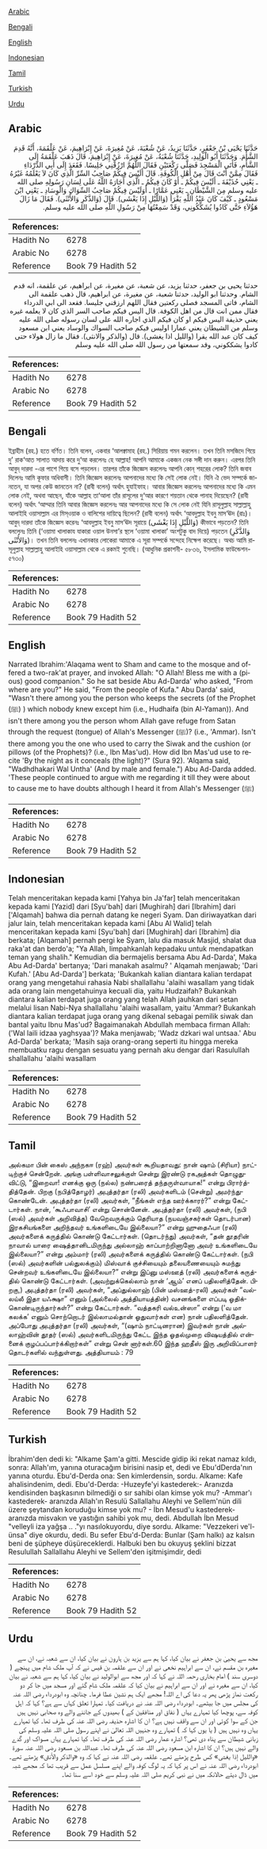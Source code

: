 [Arabic](#arabic)

[Bengali](#bengali)

[English](#english)

[Indonesian](#indonesian)

[Tamil](#tamil)

[Turkish](#turkish)

[Urdu](#urdu)

## Arabic


<div dir="rtl" lang="ar" style={{fontSize:'larger',backgroundColor:'#f8f9fa',padding:20}}>
حَدَّثَنَا يَحْيَى بْنُ جَعْفَرٍ، حَدَّثَنَا يَزِيدُ، عَنْ شُعْبَةَ، عَنْ مُغِيرَةَ، عَنْ إِبْرَاهِيمَ، عَنْ عَلْقَمَةَ، أَنَّهُ قَدِمَ الشَّأْمَ‏.‏ وَحَدَّثَنَا أَبُو الْوَلِيدِ، حَدَّثَنَا شُعْبَةُ، عَنْ مُغِيرَةَ، عَنْ إِبْرَاهِيمَ، قَالَ ذَهَبَ عَلْقَمَةُ إِلَى الشَّأْمِ، فَأَتَى الْمَسْجِدَ فَصَلَّى رَكْعَتَيْنِ فَقَالَ اللَّهُمَّ ارْزُقْنِي جَلِيسًا‏.‏ فَقَعَدَ إِلَى أَبِي الدَّرْدَاءِ فَقَالَ مِمَّنْ أَنْتَ قَالَ مِنْ أَهْلِ الْكُوفَةِ‏.‏ قَالَ أَلَيْسَ فِيكُمْ صَاحِبُ السِّرِّ الَّذِي كَانَ لاَ يَعْلَمُهُ غَيْرُهُ ـ يَعْنِي حُذَيْفَةَ ـ أَلَيْسَ فِيكُمْ ـ أَوْ كَانَ فِيكُمُ ـ الَّذِي أَجَارَهُ اللَّهُ عَلَى لِسَانِ رَسُولِهِ صلى الله عليه وسلم مِنَ الشَّيْطَانِ ـ يَعْنِي عَمَّارًا ـ أَوَلَيْسَ فِيكُمْ صَاحِبُ السِّوَاكِ وَالْوِسَادِ ـ يَعْنِي ابْنَ مَسْعُودٍ ـ كَيْفَ كَانَ عَبْدُ اللَّهِ يَقْرَأُ ‏(‏وَاللَّيْلِ إِذَا يَغْشَى‏)‏‏.‏ قَالَ ‏(‏وَالذَّكَرِ وَالأُنْثَى‏)‏‏.‏ فَقَالَ مَا زَالَ هَؤُلاَءِ حَتَّى كَادُوا يُشَكِّكُونِي، وَقَدْ سَمِعْتُهَا مِنْ رَسُولِ اللَّهِ صلى الله عليه وسلم‏.‏
</div>
<div style={{backgroundColor:'#f8f9fa',padding:20, marginBottom: 10}}><table> <thead> <tr> <th>References:</th> <th></th> </tr> </thead> <tbody><tr><td>Hadith No</td><td>6278</td></tr><tr><td>Arabic No</td><td>6278</td></tr><tr><td>Reference</td><td>Book 79 Hadith 52</td></tr></tbody></table></div>


<div dir="rtl" lang="ar" style={{fontSize:'larger',backgroundColor:'#f8f9fa',padding:20}}>
حدثنا يحيى بن جعفر، حدثنا يزيد، عن شعبة، عن مغيرة، عن ابراهيم، عن علقمة، انه قدم الشام. وحدثنا ابو الوليد، حدثنا شعبة، عن مغيرة، عن ابراهيم، قال ذهب علقمة الى الشام، فاتى المسجد فصلى ركعتين فقال اللهم ارزقني جليسا. فقعد الى ابي الدرداء فقال ممن انت قال من اهل الكوفة. قال اليس فيكم صاحب السر الذي كان لا يعلمه غيره يعني حذيفة اليس فيكم او كان فيكم الذي اجاره الله على لسان رسوله صلى الله عليه وسلم من الشيطان يعني عمارا اوليس فيكم صاحب السواك والوساد يعني ابن مسعود كيف كان عبد الله يقرا (والليل اذا يغشى). قال (والذكر والانثى). فقال ما زال هولاء حتى كادوا يشككوني، وقد سمعتها من رسول الله صلى الله عليه وسلم
</div>
<div style={{backgroundColor:'#f8f9fa',padding:20, marginBottom: 10}}><table> <thead> <tr> <th>References:</th> <th></th> </tr> </thead> <tbody><tr><td>Hadith No</td><td>6278</td></tr><tr><td>Arabic No</td><td>6278</td></tr><tr><td>Reference</td><td>Book 79 Hadith 52</td></tr></tbody></table></div>

## Bengali


<div dir="ltr" lang="bn" style={{fontSize:'larger',backgroundColor:'#f8f9fa',padding:20}}>
ইব্রাহীম (রহ.) হতে বর্ণিত। তিনি বলেন, একবার ‘আলক্বামাহ (রহ.) সিরিয়ায় গমন করলেন। তখন তিনি মসজিদে গিয়ে দু’ রাক‘আত সালাত আদায় করে দু‘আ করলেনঃ হে আল্লাহ! আপনি আমাকে একজন নেক সঙ্গী দান করুন। এরপর তিনি আবুদ্ দারদা -এর পাশে গিয়ে বসে পড়লেন। তারপর তাঁকে জিজ্ঞেস করলেনঃ আপনি কোন্ শহরের লোক? তিনি জবাব দিলেনঃ আমি কূফার অধিবাসী। তিনি জিজ্ঞেস করলেনঃ আপনাদের মধ্যে কি সেই লোক নেই। যিনি ঐ ভেদ সম্পর্কে জানতেন, যা অপর কেউ জানতেন না? (রাবী বলেন) অর্থাৎ হুযাইফাহ। আবার জিজ্ঞেস করলেনঃ আপনাদের মধ্যে কি এমন লোক নেই, অথবা আছেন, যাঁকে আল্লাহ তা‘আলা তাঁর রাসূলের দু‘আর কারণে শয়তান থেকে পানাহ দিয়েছেন? (রাবী বলেন) অর্থাৎ ‘আম্মার তিনি আবার জিজ্ঞেস করলেনঃ আর আপনাদের মধ্যে কি সে লোক নেই যিনি রাসূলুল্লাহ সাল্লাল্লাহু আলাইহি ওয়াসাল্লাম এর মিস্ওয়াক ও বালিশের দায়িত্বে ছিলেন? (রাবী বলেন) অর্থাৎ ‘আবদুল্লাহ ইবনু মাস‘ঊদ (রাঃ)। আবুদ্ দারদা তাঁকে জিজ্ঞেস করেনঃ ‘আবদুল্লাহ ইবনু মাস‘ঊদ সূরায়ে (‏وَاللَّيْلِ إِذَا يَغْشَى‏)‏‏ কীভাবে পড়তেন? তিনি বললেনঃ তিনি (‘ওয়ামা খালাকায যাকারা ওয়াল উনসা’র স্থলে ‘ওয়ামা খালাকা’ অংশটুকু বাদ দিয়ে) পড়তেন (‏وَالذَّكَرِ وَالأُنْثَى‏)। তখন তিনি বললেনঃ এখানকার লোকেরা আমাকে এ সূরা সম্পর্কে সন্দেহে নিক্ষেপ করেছে। অথচ আমি রাসূলুল্লাহ সাল্লাল্লাহু আলাইহি ওয়াসাল্লাম থেকে এ রকমই শুনেছি। (আধুনিক প্রকাশনী- ৫৮৩৬, ইসলামিক ফাউন্ডেশন- ৫৭৩০)
</div>
<div style={{backgroundColor:'#f8f9fa',padding:20, marginBottom: 10}}><table> <thead> <tr> <th>References:</th> <th></th> </tr> </thead> <tbody><tr><td>Hadith No</td><td>6278</td></tr><tr><td>Arabic No</td><td>6278</td></tr><tr><td>Reference</td><td>Book 79 Hadith 52</td></tr></tbody></table></div>

## English


<div dir="ltr" lang="en" style={{fontSize:'larger',backgroundColor:'#f8f9fa',padding:20}}>
Narrated Ibrahim:'Alaqama went to Sham and came to the mosque and offered a two-rak'at prayer, and invoked Allah: "O Allah! Bless me with a (pious) good companion." So he sat beside Abu Ad-Darda' who asked, "From where are you?" He said, "From the people of Kufa." Abu Darda' said, "Wasn't there among you the person who keeps the secrets (of the Prophet (ﷺ) ) which nobody knew except him (i.e., Hudhaifa (bin Al-Yaman)). And isn't there among you the person whom Allah gave refuge from Satan through the request (tongue) of Allah's Messenger (ﷺ)? (i.e., 'Ammar). Isn't there among you the one who used to carry the Siwak and the cushion (or pillows (of the Prophets)? (i.e., Ibn Mas'ud). How did Ibn Mas'ud use to recite 'By the night as it conceals (the light)?" (Sura 92). 'Alqama said, "Wadhdhakari Wal Untha' (And by male and female.") Abu Ad-Darda added. 'These people continued to argue with me regarding it till they were about to cause me to have doubts although I heard it from Allah's Messenger (ﷺ)
</div>
<div style={{backgroundColor:'#f8f9fa',padding:20, marginBottom: 10}}><table> <thead> <tr> <th>References:</th> <th></th> </tr> </thead> <tbody><tr><td>Hadith No</td><td>6278</td></tr><tr><td>Arabic No</td><td>6278</td></tr><tr><td>Reference</td><td>Book 79 Hadith 52</td></tr></tbody></table></div>

## Indonesian


<div dir="ltr" lang="id" style={{fontSize:'larger',backgroundColor:'#f8f9fa',padding:20}}>
Telah menceritakan kepada kami [Yahya bin Ja'far] telah menceritakan kepada kami [Yazid] dari [Syu'bah] dari [Mughirah] dari [Ibrahim] dari ['Alqamah] bahwa dia pernah datang ke negeri Syam. Dan diriwayatkan dari jalur lain, telah menceritakan kepada kami [Abu Al Walid] telah menceritakan kepada kami [Syu'bah] dari [Mughirah] dari [Ibrahim] dia berkata; [Alqamah] pernah pergi ke Syam, lalu dia masuk Masjid, shalat dua raka'at dan berdo'a; "Ya Allah, limpahkanlah kepadaku untuk mendapatkan teman yang shalih." Kemudian dia bermajelis bersama Abu Ad-Darda', Maka Abu Ad-Darda' bertanya; 'Dari manakah asalmu? ' Alqamah menjawab; 'Dari Kufah.' [Abu Ad-Darda'] berkata; 'Bukankah kalian diantara kalian terdapat orang yang mengetahui rahasia Nabi shallallahu 'alaihi wasallam yang tidak ada orang lain mengetahuinya kecuali dia, yaitu Hudzaifah? Bukankah diantara kalian terdapat juga orang yang telah Allah jauhkan dari setan melalui lisan Nabi-Nya shallallahu 'alaihi wasallam, yaitu 'Ammar? Bukankah diantara kalian terdapat juga orang yang dikenal sebagai pemilik siwak dan bantal yaitu Ibnu Mas'ud? Bagaimanakah Abdullah membaca firman Allah: ('Wal laili idzaa yaghsyaa')? Maka menjawab; 'Wadz dzkari wal untsaa.' Abu Ad-Darda' berkata; 'Masih saja orang-orang seperti itu hingga mereka membuatku ragu dengan sesuatu yang pernah aku dengar dari Rasulullah shallallahu 'alaihi wasallam
</div>
<div style={{backgroundColor:'#f8f9fa',padding:20, marginBottom: 10}}><table> <thead> <tr> <th>References:</th> <th></th> </tr> </thead> <tbody><tr><td>Hadith No</td><td>6278</td></tr><tr><td>Arabic No</td><td>6278</td></tr><tr><td>Reference</td><td>Book 79 Hadith 52</td></tr></tbody></table></div>

## Tamil


<div dir="ltr" lang="ta" style={{fontSize:'larger',backgroundColor:'#f8f9fa',padding:20}}>
அல்கமா பின் கைஸ் அந்நகஈ (ரஹ்) அவர்கள் கூறியதாவது: நான் ஷாம் (சிரியா) நாட்டிற்குச் சென்றேன். அங்கு பள்ளிவாசலுக்குள் சென்று இரண்டு ரகஅத்கள் தொழுதுவிட்டு, “இறைவா! எனக்கு ஒரு (நல்ல) நண்பரைத் தந்தருள்வாயாக!” என்று பிரார்த்தித்தேன். பிறகு (நபித்தோழர்) அபுத்தர்தா (ரலி) அவர்களிடம் (சென்று) அமர்ந்துகொண்டேன். அபுத்தர்தா (ரலி) அவர்கள், “நீங்கள் எந்த ஊர்க்காரர்?” என்று கேட்டார்கள். நான், ‘கூஃபாவாசி’ என்று சொன்னேன். அபுத்தர்தா (ரலி) அவர்கள், (நபி (ஸல்) அவர்கள் அறிவித்த) வேறெவருக்கும் தெரியாத (நயவஞ்சகர்கள் தொடர்பான) இரகசியங்களை அறிந்தவர் உங்களிடையே இல்லையா?” என்று ஹுதைஃபா (ரலி) அவர்களைக் கருத்தில் கொண்டு கேட்டார்கள். (தொடர்ந்து) அவர்கள், “தன் தூதரின் நாவால் யாரை ஷைத்தானிடமிருந்து அல்லாஹ் காப்பாற்றினானோ அவர் உங்களிடையே இல்லையா?” என்று அம்மார் (ரலி) அவர்களைக் கருத்தில் கொண்டு கேட்டார்கள். (நபி (ஸல்) அவர்களின் பல்துலக்கும்) மிஸ்வாக் குச்சியையும் தலையணையையும் சுமந்து சென்றவர் உங்களிடையே இல்லையா?” என்று இப்னு மஸ்ஊத் (ரலி) அவர்களைக் கருத்தில் கொண்டு கேட்டார்கள். (அவற்றுக்கெல்லாம் நான் ‘ஆம்’ எனப் பதிலளித்தேன். பிறகு,) அபுத்தர்தா (ரலி) அவர்கள், “அப்துல்லாஹ் (பின் மஸ்ஊத்-ரலி) அவர்கள் “வல்லய்லீ இதா யஃக்ஷா” எனும் (அல்லைல் அத்தியாயத்தின்) வசனங்களை எப்படி ஓதிக்கொண்டிருந்தார்கள்?” என்று கேட்டார்கள். “வத்தகரி வல்உன்ஸா” என்று (‘வ மா கலக்க’ எனும் சொற்றொடர் இல்லாமல்தான் ஓதுவார்கள் என) நான் பதிலளித்தேன். அப்போது அபுத்தர்தா (ரலி) அவர்கள், “(ஷாம் நாட்டினரான) இவர்கள் நான் அல்லாஹ்வின் தூதர் (ஸல்) அவர்களிடமிருந்து கேட்ட இந்த ஓதல்முறை விஷயத்தில் என்னைக் குழப்பப்பார்க்கிறார்கள்” என்று சென் னார்கள்.60 இந்த ஹதீஸ் இரு அறிவிப்பாளர் தொடர்களில் வந்துள்ளது. அத்தியாயம் : 79
</div>
<div style={{backgroundColor:'#f8f9fa',padding:20, marginBottom: 10}}><table> <thead> <tr> <th>References:</th> <th></th> </tr> </thead> <tbody><tr><td>Hadith No</td><td>6278</td></tr><tr><td>Arabic No</td><td>6278</td></tr><tr><td>Reference</td><td>Book 79 Hadith 52</td></tr></tbody></table></div>

## Turkish


<div dir="ltr" lang="tr" style={{fontSize:'larger',backgroundColor:'#f8f9fa',padding:20}}>
İbrahim'den dedi ki: "Alkame Şam'a gitti. Mescide gidip iki rekat namaz kıldı, sonra: Allah'ım, yanına oturacağım birisini nasip et, dedi ve Ebu'dDerda'nın yanına oturdu. Ebu'd-Derda ona: Sen kimlerdensin, sordu. Alkame: Kafe ahalisindenim, dedi. Ebu'd-Derda: -Huzeyfe'yi kastederek:- Aranızda kendisinden başkasının bilmediği o sır sahibi olan kimse yok mu? -Ammar'ı kastederek- aranızda Allah'ın Resulü Sallallahu Aleyhi ve Sellem'nün dili üzere şeytandan koruduğu kimse yok mu? - İbn Mesud'u kastederek- aranızda misvakın ve yastığın sahibi yok mu, dedi. Abdullah İbn Mesud "velleyli iza yağşa .. ."yı nasılokuyordu, diye sordu. Alkame: "Vezzekeri ve'l-ünsa" diye okurdu, dedi. Bu sefer Ebu'd-Derda: Bunlar (Şam halkı) az kalsın beni de şüpheye düşüreceklerdi. Halbuki ben bu okuyuş şeklini bizzat Resulullah Sallallahu Aleyhi ve Sellem'den işitmişimdir, dedi
</div>
<div style={{backgroundColor:'#f8f9fa',padding:20, marginBottom: 10}}><table> <thead> <tr> <th>References:</th> <th></th> </tr> </thead> <tbody><tr><td>Hadith No</td><td>6278</td></tr><tr><td>Arabic No</td><td>6278</td></tr><tr><td>Reference</td><td>Book 79 Hadith 52</td></tr></tbody></table></div>

## Urdu


<div dir="rtl" lang="ur" style={{fontSize:'larger',backgroundColor:'#f8f9fa',padding:20}}>
مجھ سے یحییٰ بن جعفر نے بیان کیا، کہا ہم سے یزید بن ہارون نے بیان کیا، ان سے شعبہ نے، ان سے مغیرہ بن مقسم نے، ان سے ابراہیم نخعی نے اور ان سے علقمہ بن قیس نے کہ آپ ملک شام میں پہنچے ( دوسری سند ) امام بخاری رحمہ اللہ نے کہا کہ اور مجھ سے ابوالولید نے بیان کیا، کہا ہم سے شعبہ نے بیان کیا، ان سے مغیرہ نے اور ان سے ابراہیم نے بیان کیا کہ علقمہ ملک شام گئے اور مسجد میں جا کر دو رکعت نماز پڑھی پھر یہ دعا کی اے اللہ! مجھے ایک ہم نشین عطا فرما۔ چنانچہ وہ ابودرداء رضی اللہ عنہ کی مجلس میں جا بیٹھے۔ ابودرداء رضی اللہ عنہ نے دریافت کیا۔ تمہارا تعلق کہاں سے ہے؟ کہا کہ اہل کوفہ سے، پوچھا کیا تمہارے یہاں ( نفاق اور منافقین کے ) بھیدوں کے جاننے والے وہ صحابی نہیں ہیں جن کے سوا کوئی اور ان سے واقف نہیں ہے؟ ان کا اشارہ حذیفہ رضی اللہ عنہ کی طرف تھا۔ کیا تمہارے یہاں وہ نہیں ہیں ( یا یوں کہا کہ ) تمہارے وہ جنہیں اللہ تعالیٰ نے اپنے رسول صلی اللہ علیہ وسلم کی زبانی شیطان سے پناہ دی تھی؟ اشارہ عمار رضی اللہ عنہ کی طرف تھا۔ کیا تمہارے یہاں مسواک اور گدے والے نہیں ہیں؟ ان کا اشارہ ابن مسعود رضی اللہ عنہ کی طرف تھا۔ عبداللہ بن مسعود رضی اللہ عنہ سورۃ «والليل إذا يغشى‏» کس طرح پڑھتے تھے۔ علقمہ رضی اللہ عنہ نے کہا کہ وہ «والذكر والأنثى‏» پڑھتے تھے۔ ابودرداء رضی اللہ عنہ نے اس پر کہا کہ یہ لوگ کوفہ والے اپنے مسلسل عمل سے قریب تھا کہ مجھے شبہ میں ڈال دیتے حالانکہ میں نے نبی کریم صلی اللہ علیہ وسلم سے خود اسے سنا تھا۔
</div>
<div style={{backgroundColor:'#f8f9fa',padding:20, marginBottom: 10}}><table> <thead> <tr> <th>References:</th> <th></th> </tr> </thead> <tbody><tr><td>Hadith No</td><td>6278</td></tr><tr><td>Arabic No</td><td>6278</td></tr><tr><td>Reference</td><td>Book 79 Hadith 52</td></tr></tbody></table></div>